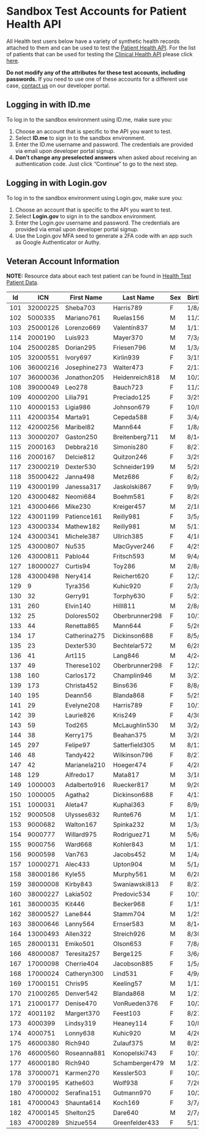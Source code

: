 # Sandbox Test Accounts for Patient Health API

All Health test users below have a variety of synthetic health records attached to them and can be used to test the [Patient Health API](https://developer.va.gov/explore/api/patient-health/docs?version=current). For the list of patients that can be used for testing the [Clinical Health API](https://developer.va.gov/explore/api/clinical-health/docs?version=current) please click [here](https://github.com/department-of-veterans-affairs/vets-api-clients/blob/master/test_accounts/clinical_health_test_accounts.md).

**Do not modify any of the attributes for these test accounts, including passwords.** If you need to use one of these accounts for a different use case, [contact us](https://developer.va.gov/support/contact-us) on our developer portal.

## Logging in with ID.me

To log in to the sandbox environment using ID.me, make sure you:

  1. Choose an account that is specific to the API you want to test.
  2. Select **ID.me** to sign in to the sandbox environment.
  3. Enter the ID.me username and password. The credentials are provided via email upon developer portal signup.
  4. **Don’t change any preselected answers** when asked about receiving an authentication code. Just click “Continue” to go to the next step.

## Logging in with Login.gov

To log in to the sandbox environment using Login.gov, make sure you:

  1. Choose an account that is specific to the API you want to test.
  2. Select **Login.gov** to sign in to the sandbox environment.
  3. Enter the Login.gov username and password. The credentials are provided via email upon developer portal signup.
  4. Use the Login.gov MFA seed to generate a 2FA code with an app such as Google Authenticator or Authy.

## Veteran Account Information

**NOTE:** Resource data about each test patient can be found in [Health Test Patient Data](https://github.com/department-of-veterans-affairs/health-apis-datamart-synthetic-records/blob/qa/health-test-patient-data.xlsx). 

| Id  | ICN      | First Name   | Last Name      | Sex | Birthdate |
|-----|----------|--------------|----------------|-----|-----------|
| 101 | 32000225 | Sheba703     | Harris789      | F   | 1/8/26    |
| 102 | 5000335  | Mariano761   | Ruelas156      | M   | 11/20/07  |
| 103 | 25000126 | Lorenzo669   | Valentín837    | M   | 1/11/42   |
| 114 | 2000190  | Luis923      | Mayer370       | M   | 7/3/69    |
| 104 | 25000285 | Dorian295    | Friesen796     | M   | 1/3/92    |
| 105 | 32000551 | Ivory697     | Kirlin939      | F   | 3/15/29   |
| 106 | 36000216 | Josephine273 | Walter473      | F   | 2/13/90   |
| 107 | 36000036 | Jonathon205  | Heidenreich818 | M   | 10/28/59  |
| 108 | 39000049 | Leo278       | Bauch723       | F   | 11/29/11  |
| 109 | 40000200 | Lilia791     | Preciado125    | F   | 3/25/85   |
| 110 | 40000153 | Ligia986     | Johnson679     | F   | 10/8/82   |
| 111 | 42000354 | Marta91      | Cepeda588      | F   | 3/4/98    |
| 112 | 42000256 | Maribel82    | Mann644        | F   | 1/8/45    |
| 113 | 30000207 | Gaston250    | Breitenberg711 | M   | 8/14/69   |
| 115 | 2000163  | Debbra216    | Simonis280     | F   | 8/27/32   |
| 116 | 2000167  | Delcie812    | Quitzon246     | F   | 3/29/81   |
| 117 | 23000219 | Dexter530    | Schneider199   | M   | 5/28/66   |
| 118 | 35000422 | Janna498     | Metz686        | F   | 8/2/93    |
| 119 | 43000199 | Janessa317   | Jaskolski867   | F   | 9/9/91    |
| 120 | 43000482 | Neomi684     | Boehm581       | F   | 8/20/58   |
| 121 | 43000466 | Mike230      | Kreiger457     | M   | 2/18/94   |
| 122 | 43001199 | Patience161  | Reilly981      | F   | 3/5/97    |
| 123 | 43000334 | Mathew182    | Reilly981      | M   | 5/11/04   |
| 124 | 43000341 | Michele387   | Ullrich385     | F   | 4/18/62   |
| 125 | 43000807 | Nu535        | MacGyver246    | F   | 4/25/88   |
| 126 | 43000811 | Pablo44      | Fritsch593     | M   | 9/4/96    |
| 127 | 18000027 | Curtis94     | Toy286         | M   | 2/8/97    |
| 128 | 43000498 | Nery414      | Reichert620    | F   | 12/26/62  |
| 129 | 9        | Tyra356      | Kuhic920       | F   | 2/3/20    |
| 130 | 32       | Gerry91      | Torphy630      | F   | 5/21/67   |
| 131 | 260      | Elvin140     | Hilll811       | M   | 2/8/12    |
| 132 | 25       | Dolores502   | Oberbrunner298 | F   | 10/17/72  |
| 133 | 44       | Renetta865   | Mann644        | F   | 5/26/65   |
| 134 | 17       | Catherina275 | Dickinson688   | F   | 8/5/89    |
| 135 | 23       | Dexter530    | Bechtelar572   | M   | 6/28/22   |
| 136 | 41       | Art115       | Lang846        | M   | 4/24/47   |
| 137 | 49       | Therese102   | Oberbrunner298 | F   | 12/26/62  |
| 138 | 160      | Carlos172    | Champlin946    | M   | 3/27/70   |
| 139 | 173      | Christa452   | Bins636        | F   | 8/8/13    |
| 140 | 195      | Deann56      | Blanda868      | F   | 5/25/00   |
| 141 | 29       | Evelyne208   | Harris789      | F   | 10/17/72  |
| 142 | 39       | Laurie826    | Kris249        | F   | 4/30/56   |
| 143 | 59       | Tod265       | McLaughlin530  | M   | 3/2/55    |
| 144 | 38       | Kerry175     | Beahan375      | M   | 3/28/03   |
| 145 | 297      | Felipe97     | Satterfield305 | M   | 8/12/20   |
| 146 | 48       | Tandy422     | Wilkinson796   | F   | 8/27/32   |
| 147 | 42       | Marianela210 | Hoeger474      | F   | 4/28/48   |
| 148 | 129      | Alfredo17    | Mata817        | M   | 3/18/15   |
| 149 | 1000003  | Adalberto916 | Ruecker817     | M   | 9/20/71   |
| 150 | 1000005  | Agatha2      | Dickinson688   | F   | 4/13/66   |
| 151 | 1000031  | Aleta47      | Kuphal363      | F   | 8/9/90    |
| 152 | 9000508  | Ulysses632   | Runte676       | M   | 1/17/87   |
| 153 | 9000682  | Walton167    | Spinka232      | M   | 1/3/40    |
| 154 | 9000777  | Willard975   | Rodriguez71    | M   | 5/6/06    |
| 155 | 9000756  | Ward668      | Kohler843      | M   | 1/11/03   |
| 156 | 9000598  | Van763       | Jacobs452      | M   | 1/4/52    |
| 157 | 10000271 | Alec433      | Upton904       | M   | 5/1/83    |
| 158 | 38000186 | Kyle55       | Murphy561      | M   | 6/28/99   |
| 159 | 38000008 | Kirby843     | Swaniawski813  | F   | 8/27/32   |
| 160 | 38000227 | Lakia502     | Predovic534    | F   | 10/10/47  |
| 161 | 38000035 | Kit446       | Becker968      | F   | 1/15/16   |
| 162 | 38000527 | Lane844      | Stamm704       | M   | 1/25/53   |
| 163 | 38000646 | Lanny564     | Ernser583      | M   | 8/14/06   |
| 164 | 13000493 | Allen322     | Streich926     | M   | 8/30/91   |
| 165 | 28000131 | Emiko501     | Olson653       | F   | 7/8/44    |
| 166 | 48000087 | Teresita257  | Berge125       | F   | 3/6/07    |
| 167 | 17000098 | Cherrie404   | Jacobson885    | F   | 1/5/11    |
| 168 | 17000024 | Catheryn300  | Lind531        | F   | 4/9/80    |
| 169 | 17000151 | Chris95      | Keeling57      | M   | 1/12/12   |
| 170 | 21000265 | Denver542    | Blanda868      | M   | 1/21/79   |
| 171 | 21000177 | Denise470    | VonRueden376   | F   | 10/26/82  |
| 172 | 4001192  | Margert370   | Feest103       | F   | 8/27/32   |
| 173 | 4000399  | Lindsy319    | Heaney114      | F   | 10/8/82   |
| 174 | 4000751  | Lonny638     | Kuhic920       | M   | 4/26/81   |
| 175 | 46000380 | Rich940      | Zulauf375      | M   | 8/25/83   |
| 176 | 46000560 | Roseanna881  | Konopelski743  | F   | 10/11/92  |
| 177 | 46000180 | Rich940      | Schamberger479 | M   | 1/27/19   |
| 178 | 37000071 | Karmen270    | Kessler503     | F   | 10/22/59  |
| 179 | 37000195 | Kathe603     | Wolf938        | F   | 7/26/15   |
| 180 | 47000002 | Serafina151  | Gutmann970     | F   | 10/24/20  |
| 181 | 47000043 | Shaunta614   | Koch169        | F   | 3/7/10    |
| 182 | 47000145 | Shelton25    | Dare640        | M   | 2/7/79    |
| 183 | 47000289 | Shizue554    | Greenfelder433 | F   | 5/11/79   |
